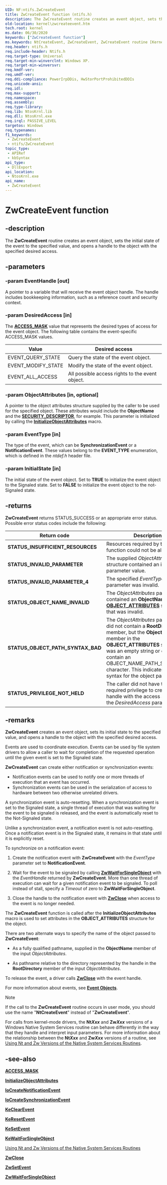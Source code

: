 ```yaml
---
UID: NF:ntifs.ZwCreateEvent
title: ZwCreateEvent function (ntifs.h)
description: The ZwCreateEvent routine creates an event object, sets the initial state of the event to the specified value, and opens a handle to the object with the specified desired access.
old-location: kernel\zwcreateevent.htm
tech.root: kernel
ms.date: 06/30/2020
keywords: ["ZwCreateEvent function"]
ms.keywords: NtCreateEvent, ZwCreateEvent, ZwCreateEvent routine [Kernel-Mode Driver Architecture], k111_53554a99-3112-4f70-8c00-9d632a74d15b.xml, kernel.zwcreateevent, ntifs/NtCreateEvent, ntifs/ZwCreateEvent
req.header: ntifs.h
req.include-header: Ntifs.h
req.target-type: Universal
req.target-min-winverclnt: Windows XP.
req.target-min-winversvr: 
req.kmdf-ver: 
req.umdf-ver: 
req.ddi-compliance: PowerIrpDDis, HwStorPortProhibitedDDIs
req.unicode-ansi: 
req.idl: 
req.max-support: 
req.namespace: 
req.assembly: 
req.type-library: 
req.lib: NtosKrnl.lib
req.dll: NtosKrnl.exe
req.irql: PASSIVE_LEVEL
targetos: Windows
req.typenames: 
f1_keywords:
 - ZwCreateEvent
 - ntifs/ZwCreateEvent
topic_type:
 - APIRef
 - kbSyntax
api_type:
 - DllExport
api_location:
 - NtosKrnl.exe
api_name:
 - ZwCreateEvent
---
```


# ZwCreateEvent function


## -description

The **ZwCreateEvent** routine creates an event object, sets the initial state of the event to the specified value, and opens a handle to the object with the specified desired access.

## -parameters

### -param EventHandle [out]


A pointer to a variable that will receive the event object handle. The handle includes bookkeeping information, such as a reference count and security context.

### -param DesiredAccess [in]


The [**ACCESS_MASK**](/windows-hardware/drivers/kernel/access-mask) value that represents the desired types of access for the event object. The following table contains the event-specific ACCESS_MASK values.

| Value | Desired access |
| ----- | -------------- |
| EVENT_QUERY_STATE  | Query the state of the event object. |
| EVENT_MODIFY_STATE | Modify the state of the event object. |
| EVENT_ALL_ACCESS   | All possible access rights to the event object. |

### -param ObjectAttributes [in, optional]


A pointer to the object attributes structure supplied by the caller to be used for the specified object. These attributes would include the **ObjectName** and the [**SECURITY_DESCRIPTOR**](./ns-ntifs-_security_descriptor.md), for example. This parameter is initialized by calling the [**InitializeObjectAttributes**](/windows/win32/api/ntdef/nf-ntdef-initializeobjectattributes) macro.

### -param EventType [in]


The type of the event, which can be **SynchronizationEvent** or a **NotificationEvent**. These values belong to the **EVENT_TYPE** enumeration, which is defined in the *ntdef.h* header file.

### -param InitialState [in]


The initial state of the event object. Set to **TRUE** to initialize the event object to the Signaled state. Set to **FALSE** to initialize the event object to the not-Signaled state.

## -returns

**ZwCreateEvent** returns STATUS_SUCCESS or an appropriate error status. Possible error status codes include the following:

| Return code | Description |
| ----------- | ----------- |
| **STATUS_INSUFFICIENT_RESOURCES** | Resources required by this function could not be allocated. |
| **STATUS_INVALID_PARAMETER**      | The supplied *ObjectAttributes* structure contained an invalid parameter value. |
| **STATUS_INVALID_PARAMETER_4**    | The specified *EventType* parameter was invalid. |
| **STATUS_OBJECT_NAME_INVALID**    | The *ObjectAttributes* parameter contained an **ObjectName** in the [**OBJECT_ATTRIBUTES**](/windows/win32/api/ntdef/ns-ntdef-_object_attributes) structure that was invalid. |
| **STATUS_OBJECT_PATH_SYNTAX_BAD** | The *ObjectAttributes* parameter did not contain a **RootDirectory** member, but the **ObjectName** member in the **OBJECT_ATTRIBUTES** structure was an empty string or did not contain an OBJECT_NAME_PATH_SEPARATOR character. This indicates incorrect syntax for the object path. |
| **STATUS_PRIVILEGE_NOT_HELD**     | The caller did not have the required privilege to create a handle with the access specified in the *DesiredAccess* parameter. |

## -remarks

**ZwCreateEvent** creates an event object, sets its initial state to the specified value, and opens a handle to the object with the specified desired access.

Events are used to coordinate execution. Events can be used by file system drivers to allow a caller to wait for completion of the requested operation until the given event is set to the Signaled state.

**ZwCreateEvent** can create either notification or synchronization events:

- Notification events can be used to notify one or more threads of execution that an event has occurred.
- Synchronization events can be used in the serialization of access to hardware between two otherwise unrelated drivers.

A synchronization event is auto-resetting. When a synchronization event is set to the Signaled state, a single thread of execution that was waiting for the event to be signaled is released, and the event is automatically reset to the Not-Signaled state.

Unlike a synchronization event, a notification event is not auto-resetting. Once a notification event is in the Signaled state, it remains in that state until it is explicitly reset.

To synchronize on a notification event:

1. Create the notification event with **ZwCreateEvent** with the *EventType* parameter set to **NotificationEvent**.

2. Wait for the event to be signaled by calling [**ZwWaitForSingleObject**](./nf-ntifs-zwwaitforsingleobject.md) with the *EventHandle* returned by **ZwCreateEvent**. More than one thread of execution can wait for a given notification event to be signaled. To poll instead of stall, specify a *Timeout* of zero to **ZwWaitForSingleObject**.

3. Close the handle to the notification event with [**ZwClose**](./nf-ntifs-ntclose.md) when access to the event is no longer needed.

The **ZwCreateEvent** function is called after the **InitializeObjectAttributes** macro is used to set attributes in the **OBJECT_ATTRIBUTES** structure for the object.

There are two alternate ways to specify the name of the object passed to **ZwCreateEvent**:

- As a fully qualified pathname, supplied in the **ObjectName** member of the input *ObjectAttributes*.

- As pathname relative to the directory represented by the handle in the **RootDirectory** member of the input *ObjectAttributes*.

To release the event, a driver calls [**ZwClose**](./nf-ntifs-ntclose.md) with the event handle.

For more information about events, see [**Event Objects**](/windows-hardware/drivers/kernel/event-objects).

> [!NOTE]
>
> If the call to the **ZwCreateEvent** routine occurs in user mode, you should use the name "**NtCreateEvent**" instead of "**ZwCreateEvent**".

For calls from kernel-mode drivers, the **Nt*Xxx*** and **Zw*Xxx*** versions of a Windows Native System Services routine can behave differently in the way that they handle and interpret input parameters. For more information about the relationship between the **Nt*Xxx*** and **Zw*Xxx*** versions of a routine, see [Using Nt and Zw Versions of the Native System Services Routines](/windows-hardware/drivers/kernel/using-nt-and-zw-versions-of-the-native-system-services-routines).

## -see-also

[**ACCESS_MASK**](/windows-hardware/drivers/kernel/access-mask)

[**InitializeObjectAttributes**](/windows/win32/api/ntdef/nf-ntdef-initializeobjectattributes)

[**IoCreateNotificationEvent**](../wdm/nf-wdm-iocreatenotificationevent.md)

[**IoCreateSynchronizationEvent**](../wdm/nf-wdm-iocreatesynchronizationevent.md)

[**KeClearEvent**](../wdm/nf-wdm-keclearevent.md)

[**KeResetEvent**](../wdm/nf-wdm-keresetevent.md)

[**KeSetEvent**](../wdm/nf-wdm-kesetevent.md)

[**KeWaitForSingleObject**](../wdm/nf-wdm-kewaitforsingleobject.md)

[Using Nt and Zw Versions of the Native System Services Routines](/windows-hardware/drivers/kernel/using-nt-and-zw-versions-of-the-native-system-services-routines)

[**ZwClose**](./nf-ntifs-ntclose.md)

[**ZwSetEvent**](./nf-ntifs-zwsetevent.md)

[**ZwWaitForSingleObject**](./nf-ntifs-zwwaitforsingleobject.md)

